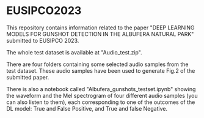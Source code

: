 # EUSIPCO2023

This repository contains information related to the paper "DEEP LEARNING MODELS FOR GUNSHOT DETECTION IN THE ALBUFERA NATURAL PARK" submitted to EUSIPCO 2023.

The whole test dataset is available at "Audio_test.zip".

There are four folders containing some selected audio samples from the test dataset. These audio samples have been used to generate Fig.2 of the submitted paper.

There is also a notebook called "Albufera_gunshots_testset.ipynb" showing the waveform and the Mel spectrogram of four different audio samples (you can also listen to them), each corresponding to one of the outcomes of the DL model: True and False Positive, and True and false Negative. 
